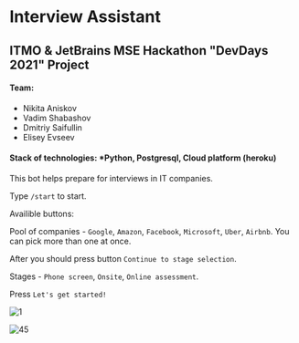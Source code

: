 # Interview Assistant

## ITMO & JetBrains MSE Hackathon "DevDays 2021" Project

#### Team:
+ Nikita Aniskov 
+ Vadim Shabashov
+ Dmitriy Saifullin
+ Elisey Evseev

#### Stack of technologies: *Python, Postgresql, Cloud platform (heroku)

This bot helps prepare for interviews in IT companies. 

Type `/start` to start.

Availible buttons:

Pool of companies - `Google`, `Amazon`, `Facebook`, `Microsoft`, `Uber`, `Airbnb`. You can pick more than one at once.

After you should press button `Continue to stage selection`.

Stages - `Phone screen`, `Onsite`, `Online assessment`.

Press `Let's get started!`


![1](https://user-images.githubusercontent.com/64794482/216774863-40907863-8fad-4ebb-9673-7e5e25683b63.PNG)

![45](https://user-images.githubusercontent.com/64794482/216774865-d7b605b2-aeeb-4852-a1a6-ab394498052c.PNG)
